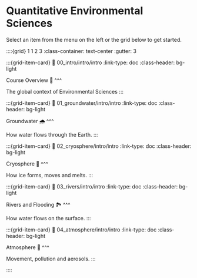 # Quantitative Environmental Sciences

Select an item from the menu on the left or the grid below to get started.

::::{grid} 1 1 2 3
:class-container: text-center
:gutter: 3

:::{grid-item-card}
:link: 00_intro/intro/intro
:link-type: doc
:class-header: bg-light

Course Overview 🧭
^^^

The global context of Environmental Sciences
:::

:::{grid-item-card}
:link: 01_groundwater/intro/intro
:link-type: doc
:class-header: bg-light

Groundwater 🌧
^^^

How water flows through the Earth.
:::

:::{grid-item-card}
:link: 02_cryosphere/intro/intro
:link-type: doc
:class-header: bg-light

Cryosphere 🧊
^^^

How ice forms, moves and melts.
:::

:::{grid-item-card}
:link: 03_rivers/intro/intro
:link-type: doc
:class-header: bg-light

Rivers and Flooding 🏞
^^^

How water flows on the surface.
:::

:::{grid-item-card}
:link: 04_atmosphere/intro/intro
:link-type: doc
:class-header: bg-light

Atmosphere 💨
^^^

Movement, pollution and aerosols.
:::

<!-- :::{grid-item-card}
:link: 05_globalenvironment/intro/intro
:link-type: doc
:class-header: bg-light

The Global Environment 🌍
^^^

Fluids on a rotating planet
::: -->

<!-- :::{grid-item-card}
:link: 06_oceancarbon/intro/intro
:link-type: doc
:class-header: bg-light

Ocean Carbon 🌊
^^^

How carbon moves around the ocean
::: -->

<!-- :::{grid-item-card}
:link: 07_landcarbon/intro/intro
:link-type: doc
:class-header: bg-light

Terrestrial Carbon 🌲
^^^

Carbon on land
::: -->

<!-- :::{grid-item-card}
:link: 08_polarcasestudy/intro/intro
:link-type: doc
:class-header: bg-light

Polar Case Study 🐧
^^^

Land-ocean-atmosphere-ice interactions
::: -->

<!-- :::{grid-item-card}
:link: 09_globalclimate/intro/intro
:link-type: doc
:class-header: bg-light

Global Climate 🌍
^^^

Climate change, IPCC and policy
::: -->

<!-- :::{grid-item-card}
:link: 10_energytransitions/intro/intro
:link-type: doc
:class-header: bg-light

Energy Transitions 🏭
^^^

Towards a sustainable future
::: -->

::::
